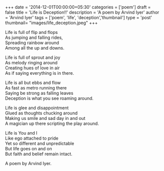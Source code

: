 +++
date = '2014-12-01T00:00:00+05:30'
categories = ['poem'] 
draft = false
title = 'Life is Deception!!'
description = 'A poem by Arvind Iyer'
author = 'Arvind Iyer'
tags = ['poem', 'life', 'deception','thumbnail']
type = 'post'
thumbnail= "images/life_deception.jpeg"
+++

 
<!-- #### Life is Deception!! -->

Life is full of flip and flops  
As jumping and falling rides,  
Spreading rainbow around  
Among all the up and downs.  

Life is full of sprout and joy  
As melody ringing around  
Creating hues of love in air  
As if saying everything is in there.  

Life is all but ebbs and flow  
As fast as metro running there  
Saying be strong as falling leaves  
Deception is what you see roaming around.  

Life is glee and disappointment  
Glued as thoughts chucking around  
Making us smile and sad day in and out  
A magician up there scripting the play around.  

Life is You and I  
Like ego attached to pride  
Yet so different and unpredictable  
But life goes on and on  
But faith and belief remain intact.  

A poem by Arvind Iyer.